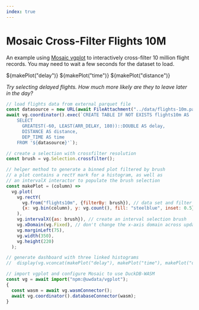 ```yaml
---
index: true
---
```


# Mosaic Cross-Filter Flights 10M

An example using [Mosaic vgplot](https://uwdata.github.io/mosaic/vgplot/) to interactively cross-filter 10 million flight records.
You may need to wait a few seconds for the dataset to load.

<div style="display: flex; flex-wrap: wrap">
${makePlot("delay")}
${makePlot("time")}
${makePlot("distance")}
</div>

_Try selecting delayed flights. How much more likely are they to leave later in the day?_

```js
// load flights data from external parquet file
const datasource = new URL(await FileAttachment("../data/flights-10m.parquet").url(), document.location).href;
await vg.coordinator().exec(`CREATE TABLE IF NOT EXISTS flights10m AS
    SELECT
      GREATEST(-60, LEAST(ARR_DELAY, 180))::DOUBLE AS delay,
      DISTANCE AS distance,
      DEP_TIME AS time
    FROM '${datasource}'`);

// create a selection with crossfilter resolution
const brush = vg.Selection.crossfilter();

// helper method to generate a binned plot filtered by brush
// a plot contains a rectY mark for a histogram, as well as
// an intervalX interactor to populate the brush selection
const makePlot = (column) =>
  vg.plot(
    vg.rectY(
      vg.from("flights10m", {filterBy: brush}), // data set and filter selection
      {x: vg.bin(column), y: vg.count(), fill: "steelblue", inset: 0.5}
    ),
    vg.intervalX({as: brush}), // create an interval selection brush
    vg.xDomain(vg.Fixed), // don't change the x-axis domain across updates
    vg.marginLeft(75),
    vg.width(350),
    vg.height(220)
  );

// generate dashboard with three linked histograms
//  display(vg.vconcat(makePlot("delay"), makePlot("time"), makePlot("distance")));
```

```js
// import vgplot and configure Mosaic to use DuckDB-WASM
const vg = await import("npm:@uwdata/vgplot");
{
  const wasm = await vg.wasmConnector();
  await vg.coordinator().databaseConnector(wasm);
}
```
